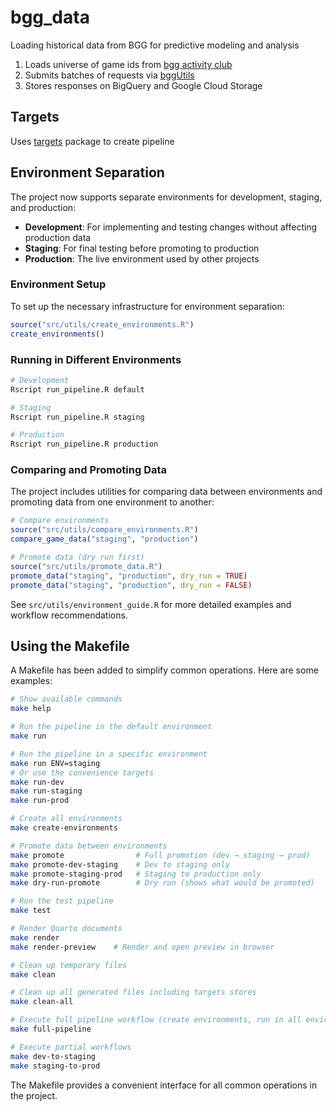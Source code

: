 
# bgg_data

Loading historical data from BGG for predictive modeling and analysis

1.  Loads universe of game ids from [bgg activity
    club](http://bgg.activityclub.org/bggdata/thingids.txt%5D)
2.  Submits batches of requests via
    [bggUtils](https://github.com/phenrickson/bggUtils)
3.  Stores responses on BigQuery and Google Cloud Storage

## Targets

Uses [targets](https://github.com/ropensci/targets) package to create
pipeline

## Environment Separation

The project now supports separate environments for development, staging, and production:

- **Development**: For implementing and testing changes without affecting production data
- **Staging**: For final testing before promoting to production
- **Production**: The live environment used by other projects

### Environment Setup

To set up the necessary infrastructure for environment separation:

```r
source("src/utils/create_environments.R")
create_environments()
```

### Running in Different Environments

```bash
# Development
Rscript run_pipeline.R default

# Staging
Rscript run_pipeline.R staging

# Production
Rscript run_pipeline.R production
```

### Comparing and Promoting Data

The project includes utilities for comparing data between environments and promoting data from one environment to another:

```r
# Compare environments
source("src/utils/compare_environments.R")
compare_game_data("staging", "production")

# Promote data (dry run first)
source("src/utils/promote_data.R")
promote_data("staging", "production", dry_run = TRUE)
promote_data("staging", "production", dry_run = FALSE)
```

See `src/utils/environment_guide.R` for more detailed examples and workflow recommendations.

## Using the Makefile

A Makefile has been added to simplify common operations. Here are some examples:

```bash
# Show available commands
make help

# Run the pipeline in the default environment
make run

# Run the pipeline in a specific environment
make run ENV=staging
# Or use the convenience targets
make run-dev
make run-staging
make run-prod

# Create all environments
make create-environments

# Promote data between environments
make promote                # Full promotion (dev → staging → prod)
make promote-dev-staging    # Dev to staging only
make promote-staging-prod   # Staging to production only
make dry-run-promote        # Dry run (shows what would be promoted)

# Run the test pipeline
make test

# Render Quarto documents
make render
make render-preview    # Render and open preview in browser

# Clean up temporary files
make clean

# Clean up all generated files including targets stores
make clean-all

# Execute full pipeline workflow (create environments, run in all environments with promotion)
make full-pipeline

# Execute partial workflows
make dev-to-staging
make staging-to-prod
```

The Makefile provides a convenient interface for all common operations in the project.
